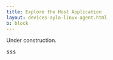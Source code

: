 ```yaml
---
title: Explore the Host Application
layout: devices-ayla-linux-agent.html
b: block
---
```


Under construction.

<pre>
sss
</pre>